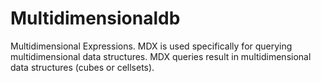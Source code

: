 # Multidimensionaldb
Multidimensional Expressions. MDX is used specifically for querying multidimensional data structures. MDX queries result in multidimensional data structures (cubes or cellsets).
